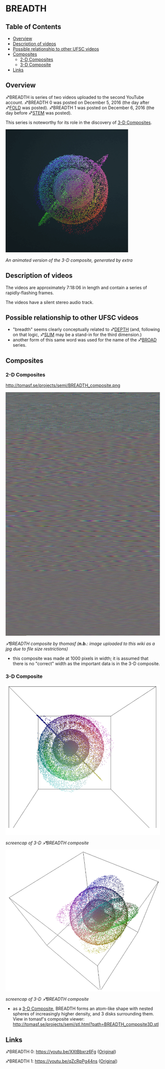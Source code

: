 # BREADTH

## Table of Contents

  * [Overview](#overview)
  * [Description of videos](#description-of-videos)
  * [Possible relationship to other UFSC videos](#possible-relationship-to-other-ufsc-videos)
  * [Composites](#composites)
    + [2-D Composites](#2-d-composites)
    + [3-D Composite](#3-d-composite)
  * [Links](#links)


## Overview

♐BREADTH is series of two videos uploaded to the second YouTube account. ♐BREADTH 0 was posted on December 5, 2016 (the day after ♐[FOLD](FOLD "wikilink") was posted). ♐BREADTH 1 was posted on December 6, 2016 (the day before ♐[STEM](STEM "wikilink") was posted).

This series is noteworthy for its role in the discovery of [3-D Composites](3D_Composite "wikilink").

![Breadth_animated_3-d_render_(small).gif](Breadth_animated_3-d_render_(small).gif "Breadth_animated_3-d_render_(small).gif")

*An animated version of the 3-D composite, generated by extra*

## Description of videos

The videos are approximately 7:18:06 in length and contain a series of
rapidly-flashing frames.

The videos have a silent stereo audio track.

## Possible relationship to other UFSC videos

* "breadth" seems clearly conceptually related to ♐[DEPTH](DEPTH "wikilink") (and, following on that logic, ♐[SLIM](SLIM "wikilink") may be a stand-in for the third dimension.)
* another form of this same word was used for the name of the ♐[BROAD](BROAD "wikilink") series.

## Composites

### 2-D Composites

<http://tomasf.se/projects/semi/BREADTH_composite.png>

![BREADTH composite.jpg](BREADTH_composite.jpg)

*♐BREADTH composite by thomasf (**n.b.**: image uploaded to this wiki as a jpg due to file size restrictions)*

* this composite was made at 1000 pixels in width; it is assumed that there is no "correct" width as the important data is in the 3-D composite.

### 3-D Composite

![Breadth_3-D_composite_-_view_1.png](Breadth_3-D_composite_-_view_1.png)

*screencap of 3-D ♐BREADTH composite*

![Breadth_3-D_composite_-_view_2.png](Breadth_3-D_composite_-_view_2.png)

*screencap of 3-D ♐BREADTH composite*

* as a [3-D Composite](3D_Composite "wikilink"), BREADTH forms an atom-like shape with nested spheres of increasingly higher density, and 3 disks surrounding them. View in tomasf's composite viewer: <http://tomasf.se/projects/semi/stl.html?path=BREADTH_composite3D.stl>

## Links

♐BREADTH 0: <https://youtu.be/XXtBbxrz6Fg>
([Original](https://youtu.be/4PKz7utHdsg))

♐BREADTH 1: <https://youtu.be/qZcRpPg44ns>
([Original](https://youtu.be/YjNPCIEXtEU))

